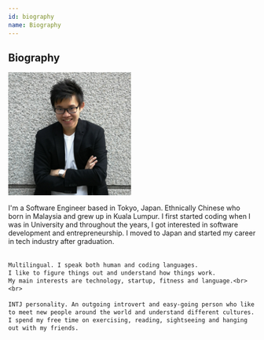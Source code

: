 ```yaml
---
id: biography
name: Biography
---
```


<section>

<h2><strong>Biography</strong></h2>

<div class="content">
  <img class="pull-right" src="resources/profile.jpg" height="250" width="250">
  <p><span>
    I'm a Software Engineer based in Tokyo, Japan.
    Ethnically Chinese who born in Malaysia and grew up in Kuala Lumpur. 
    I first started coding when I was in University and throughout the years, I got interested in software development and entrepreneurship. I moved to Japan and started my career in tech industry after graduation.<br><br>

    Multilingual. I speak both human and coding languages. 
    I like to figure things out and understand how things work. 
    My main interests are technology, startup, fitness and language.<br><br>

    INTJ personality. An outgoing introvert and easy-going person who like to meet new people around the world and understand different cultures. I spend my free time on exercising, reading, sightseeing and hanging out with my friends.
  </span></p>
</div>

</section>